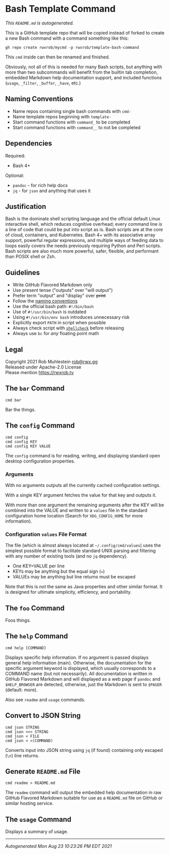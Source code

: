 # Bash Template Command

*This `README.md` is autogenerated.*

This is a GitHub template repo that will be copied instead of forked to
create a new Bash command with a command something like this:

```
gh repo create rwxrob/mycmd -p rwxrob/template-bash-command
```

This `cmd` inside can then be renamed and finished.

Obviously, not all of this is needed for many Bash scripts, but anything
with more than two subcommands will benefit from the builtin tab
completion, embedded Markdown help documentation support, and included
functions (`usage`, `_filter`, `_buffer`, `_have`, etc.)

## Naming Conventions

* Name repos containing single bash commands with `cmd-`
* Name template repos beginning with `template-`
* Start command functions with `command_` to be completed
* Start command functions with `command__` to not be completed

## Dependencies

Required:

* Bash 4+

Optional:

* `pandoc` - for rich help docs
* `jq` - for `json` and anything that uses it

## Justification

Bash is the dominate shell scripting language and the official default
Linux interactive shell, which reduces cognitive overhead; every command
line *is* a line of code that could be put into script as is. Bash
scripts are at the core of cloud, containers, and Kubernetes. Bash 4+
with its associative array support, powerful regular expressions, and
multiple ways of feeding data to loops easily covers the needs
previously requiring Python and Perl scripts. Bash scripts are also much
more powerful, safer, flexible, and performant than POSIX shell or Zsh.

## Guidelines

* Write GitHub Flavored Markdown only
* Use present tense ("outputs" over "will output")
* Prefer term "output" and "display" over ~~print~~
* Follow the [naming conventions](#naming-conventions) 
* Use the official bash path: `#!/bin/bash`
* Use of `#!/usr/bin/bash` is outdated
* Using `#!/usr/bin/env bash` introduces unnecessary risk
* Explicitly export `PATH` in script when possible
* Always check script with [`shellcheck`] before releasing
* Always use `bc` for *any* floating point math

[`shellcheck`]: <https://www.shellcheck.net>

## Legal

Copyright 2021 Rob Muhlestein <rob@rwx.gg>  
Released under Apache-2.0 License  
Please mention <https://rwxrob.tv>

## The `bar` Command

```
cmd bar
```

Bar the things.

## The `config` Command

```
cmd config
cmd config KEY
cmd config KEY VALUE
```

The `config` command is for reading, writing, and displaying standard
open desktop configuration properties. 

### Arguments

With no arguments outputs all the currently cached configuration
settings. 

With a single KEY argument fetches the value for that key and outputs
it.

With more than one argument the remaining arguments after the KEY will
be combined into the VALUE and written to a `values` file in the
standard configuration home location (Search for `XDG_CONFIG_HOME` for
more information).  

### Configuration `values` File Format

The file (which is almost always located at
`~/.config/cmd/values`) uses the simplest possible format to
facilitate standard UNIX parsing and filtering with any number of
existing tools (and no `jq` dependency).

* One KEY=VALUE per line
* KEYs may be anything but the equal sign (`=`)
* VALUEs may be anything but line returns must be escaped

Note that this is *not* the same as Java properties and other similar
format. It is designed for ultimate simplicity, efficiency, and
portability.

## The `foo` Command

Foos things.

## The `help` Command

```
cmd help [COMMAND]
```

Displays specific help information. If no argument is passed displays
general help information (main). Otherwise, the documentation for the
specific argument keyword is displayed, which usually corresponds to
a COMMAND name (but not necessarily). All documentation is written in
GitHub Flavored Markdown and will displayed as a web page if `pandoc`
and `$HELP_BROWSER` are detected, otherwise, just the Markdown is sent
to `$PAGER` (default: more).

Also see `readme` and `usage` commands.

## Convert to JSON String

```
cmd json STRING
cmd json <<< STRING
cmd json < FILE
cmd json < <(COMMAND)
```

Converts input into JSON string using `jq` (if found) containing only
escaped (`\n`) line returns.

## Generate `README.md` File

```
cmd readme > README.md
```

The `readme` command will output the embedded help documentation in raw
GitHub Flavored Markdown suitable for use as a `README.md` file on
GitHub or similar hosting service.

## The `usage` Command

Displays a summary of usage.

----

*Autogenerated Mon Aug 23 10:23:26 PM EDT 2021*

